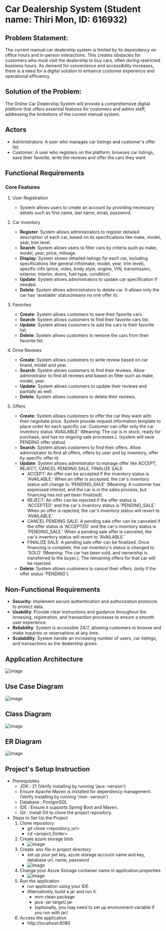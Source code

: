 # Car Dealership System (Student name: Thiri Mon, ID: 616932)
## Problem Statement:
The current manual car dealership system is limited by its dependency on office hours and in-person interactions. This creates obstacles for customers who must visit the dealership to buy cars, often during restricted business hours. As demand for convenience and accessibility increases, there is a need for a digital solution to enhance customer experience and operational efficiency.

## Solution of the Problem:
The Online Car Dealership System will provide a comprehensive digital platform that offers essential features for customers and admin staff, addressing the limitations of the current manual system.

## Actors
- Administrators: A user who manages car listings and customer's offer list.
- Customer: A user who registers on the platform, browses car listings, save their favorite, write the reviews and offer the cars they want

## Functional Requirements
### Core Features
1. User Registration
   - System allows users to create an account by providing necessary details such as first name, last name, email, password.
     
2. Car Inventory
   - **Register**: System allows administrators to register detailed description of each car, based on its specifications like make, model, year, trim level.
   - **Search**: System allows users to filter cars by criteria such as make, model, year, price, mileage. 
   - **Display**: System shows detailed listings for each car, including specifications like general info(make, model, year, trim level), specific info (price, miles, body style, engine, VIN, transmission, exterior, interior, doors, fuel type, condition)
   - **Update**: System allows administrators to update car specification if needed.
   - **Delete**: System allows administrators to delete car. It allows only the car has 'available' status(means no one offer it).

3. Favorites
   - **Create**: System allows customers to save their favorite cars.
   - **Search**: System allows customers to find their favorite cars list.
   - **Update**: System allows customers to add the cars to their favorite list.
   - **Delete**: System allows customers to remove the cars from their favorite list.

4. Drive Reviews
   - **Create**: System allows customers to write review based on car brand, model and year.
   - **Search**: System allows customers to find their reviews. Allow administrator to find all reviews and based on filter such as make, model, year.
   - **Update**: System allows customers to update their reviews and partially as well.
   - **Delete**: System allows customers to delete their reviews.
  
5. Offers
   - **Create**: System allows customers to offer the car they want with their negotiate price. 
                 System provide request information template to place order for each specific car. Customer can offer only the car inventory status 'AVAILABLE' (Meaning: The car is in stock, ready for purchase, and has no ongoing sale processes.). (system will save PENDING offer status)
   - **Search**: System allows customers to find their offers. Allow administrator to find all offers, offers by user and by inventory, offer by specific offer id.
   - **Update**: System allows administrator to manage offer like ACCEPT, REJECT, CANCEL PENDING SALE, FINALIZE SALE.
     - ACCEPT: An offer can be accepted if the inventory status is 'AVAILABLE.' When an offer is accepted, the car's inventory status will change to 'PENDING_SALE' (Meaning: A customer has expressed interest, and the car is in the sales process, but financing has not yet been finalized).
     - REJECT: An offer can be rejected if the offer status is 'ACCEPTED' and the car's inventory status is 'PENDING_SALE.' When an offer is rejected, the car's inventory status will revert to 'AVAILABLE.'
     - CANCEL PENDING SALE: A pending sale offer can be canceled if the offer status is 'ACCEPTED' and the car's inventory status is 'PENDING_SALE.' When a pending sale offer is canceled, the car's inventory status will revert to 'AVAILABLE.'
     - FINALIZE SALE: A pending sale offer can be finalized. Once financing is complete, the car inventory's status is changed to 'SOLD' (Meaning: The car has been sold, and ownership is transferred to the buyer.). The remaining offers for that car will be rejected.
   - **Delete**: System allows customers to cancel their offers. (only if the offer status 'PENDING').
  
## Non-Functional Requirements
  - **Security**: Implement secure authentication and authorization protocols to protect data.
  - **Usability**: Provide clear instructions and guidance throughout the browsing, registration, and transaction processes to ensure a smooth user experience.
  - **Reliability**: System is accessible 24/7, allowing customers to browse and make inquiries or reservations at any time.
  - **Scalability**: System handle an increasing number of users, car listings, and transactions as the dealership grows.

## Application Architecture
![image](./artifacts/AppArchi.PNG)

## Use Case Diagram
![image](./artifacts/DW_UseCase.jpg)

## Class Diagram
![image](./artifacts/DW_ClassDiagram.jpg)

## ER Diagram
![image](./artifacts/DW_ERD.pgerd.png)

## Project's Setup Instruction
- Prerequisites
    - JDK : 21 (Verify installing by running 'java -version')
    - Ensure Apache Maven is installed for dependency management. (Verify installing by running 'mvn -version')
    - Database : PostgreSQL
    - IDE : Ensure it supports Spring Boot and Maven.
    - Git : Install Git to clone the project repository.
- Steps to Set Up the Project
    1. Clone repository
        - git clone <repository_url>
        - cd <project_folder>
    2. Create azure storage blob
        - ![image](./artifacts/azurestorage1.PNG)
    3. Create .env file in project directory
        - set up your jwt key, azure storage account name and key, database url, name, password
        - ![image](./artifacts/env.PNG)
    4. Change your Azure Storage container name in application.properties
        - ![image](./artifacts/azurestorage2.PNG)
    5. Run the application
        - run application using your IDE.
        - Alternatively, build a jar and run it.
            - mvn clean package
            - java -jar target/<application-name>.jar
            - (optionally, you may need to set up environment variable if you run with jar)
    6. Access the application
        - http://localhost:8080



